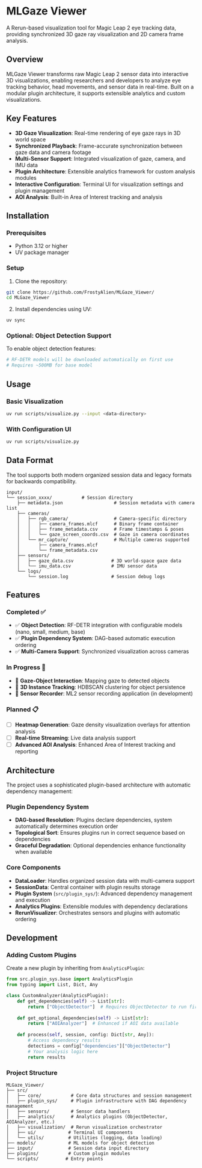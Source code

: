 # MLGaze Viewer

A Rerun-based visualization tool for Magic Leap 2 eye tracking data, providing synchronized 3D gaze ray visualization and 2D camera frame analysis.

## Overview

MLGaze Viewer transforms raw Magic Leap 2 sensor data into interactive 3D visualizations, enabling researchers and developers to analyze eye tracking behavior, head movements, and sensor data in real-time. Built on a modular plugin architecture, it supports extensible analytics and custom visualizations.

## Key Features

- **3D Gaze Visualization**: Real-time rendering of eye gaze rays in 3D world space
- **Synchronized Playback**: Frame-accurate synchronization between gaze data and camera footage
- **Multi-Sensor Support**: Integrated visualization of gaze, camera, and IMU data
- **Plugin Architecture**: Extensible analytics framework for custom analysis modules
- **Interactive Configuration**: Terminal UI for visualization settings and plugin management
- **AOI Analysis**: Built-in Area of Interest tracking and analysis

## Installation

### Prerequisites

- Python 3.12 or higher
- UV package manager

### Setup

1. Clone the repository:
```bash
git clone https://github.com/FrostyAlien/MLGaze_Viewer/
cd MLGaze_Viewer
```

2. Install dependencies using UV:
```bash
uv sync
```

### Optional: Object Detection Support

To enable object detection features:
```bash
# RF-DETR models will be downloaded automatically on first use
# Requires ~500MB for base model
```

## Usage

### Basic Visualization

```bash
uv run scripts/visualize.py --input <data-directory>
```

### With Configuration UI

```bash
uv run scripts/visualize.py
```

## Data Format

The tool supports both modern organized session data and legacy formats for backwards compatibility.

```
input/
└── session_xxxx/           # Session directory
    ├── metadata.json                   # Session metadata with camera list
    ├── cameras/
    │   ├── rgb_camera/                 # Camera-specific directory
    │   │   ├── camera_frames.mlcf      # Binary frame container
    │   │   ├── frame_metadata.csv      # Frame timestamps & poses
    │   │   └── gaze_screen_coords.csv  # Gaze in camera coordinates
    │   └── mr_capture/                 # Multiple cameras supported
    │       ├── camera_frames.mlcf
    │       └── frame_metadata.csv
    ├── sensors/
    │   ├── gaze_data.csv              # 3D world-space gaze data
    │   └── imu_data.csv               # IMU sensor data
    └── logs/
        └── session.log                # Session debug logs
```

## Features

### Completed ✅
- ✅ **Object Detection**: RF-DETR integration with configurable models (nano, small, medium, base)
- ✅ **Plugin Dependency System**: DAG-based automatic execution ordering
- ✅ **Multi-Camera Support**: Synchronized visualization across cameras

### In Progress 🚧
- 🚧 **Gaze-Object Interaction**: Mapping gaze to detected objects
- 🚧 **3D Instance Tracking**: HDBSCAN clustering for object persistence
- 🚧 **Sensor Recorder**: ML2 sensor recording application (in development)

### Planned 📋
- [ ] **Heatmap Generation**: Gaze density visualization overlays for attention analysis
- [ ] **Real-time Streaming**: Live data analysis support
- [ ] **Advanced AOI Analysis**: Enhanced Area of Interest tracking and reporting

## Architecture

The project uses a sophisticated plugin-based architecture with automatic dependency management:

### Plugin Dependency System
- **DAG-based Resolution**: Plugins declare dependencies, system automatically determines execution order
- **Topological Sort**: Ensures plugins run in correct sequence based on dependencies
- **Graceful Degradation**: Optional dependencies enhance functionality when available

### Core Components
- **DataLoader**: Handles organized session data with multi-camera support
- **SessionData**: Central container with plugin results storage
- **Plugin System** (`src/plugin_sys/`): Advanced dependency management and execution
- **Analytics Plugins**: Extensible modules with dependency declarations
- **RerunVisualizer**: Orchestrates sensors and plugins with automatic ordering


## Development

### Adding Custom Plugins

Create a new plugin by inheriting from `AnalyticsPlugin`:

```python
from src.plugin_sys.base import AnalyticsPlugin
from typing import List, Dict, Any

class CustomAnalyzer(AnalyticsPlugin):
    def get_dependencies(self) -> List[str]:
        return ["ObjectDetector"]  # Requires ObjectDetector to run first
    
    def get_optional_dependencies(self) -> List[str]:
        return ["AOIAnalyzer"]  # Enhanced if AOI data available
    
    def process(self, session, config: Dict[str, Any]):
        # Access dependency results
        detections = config["dependencies"]["ObjectDetector"]
        # Your analysis logic here
        return results
```

### Project Structure

```
MLGaze_Viewer/
├── src/
│   ├── core/           # Core data structures and session management
│   ├── plugin_sys/     # Plugin infrastructure with DAG dependency management
│   ├── sensors/        # Sensor data handlers
│   ├── analytics/      # Analytics plugins (ObjectDetector, AOIAnalyzer, etc.)
│   ├── visualization/  # Rerun visualization orchestrator
│   ├── ui/            # Terminal UI components
│   └── utils/         # Utilities (logging, data loading)
├── models/            # ML models for object detection
├── input/             # Session data input directory
├── plugins/           # Custom plugin modules
└── scripts/          # Entry points
```
